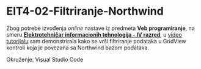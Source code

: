 # EIT4-02-Filtriranje-Northwind

Zbog potrebe izvođenja *online* nastave iz predmeta **Veb programiranje**, na smeru [**Elektrotehničar informacionih tehnologija - IV razred**](https://github.com/danijelaradmilovic?tab=repositories&q=eit4&type=&language=&sort=), u [video tutorijalu](https://youtu.be/pwxtP8hYlI4) sam demonstrirala kako se vrši filtriranje podataka u GridView kontroli koja je povezana sa Northwind bazom podataka.

Okruženje: 
Visual Studio Code